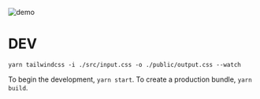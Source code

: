 ![demo](./simple-charts.gif)

# DEV

```
yarn tailwindcss -i ./src/input.css -o ./public/output.css --watch
```

To begin the development, `yarn start`.
To create a production bundle, `yarn build`.
